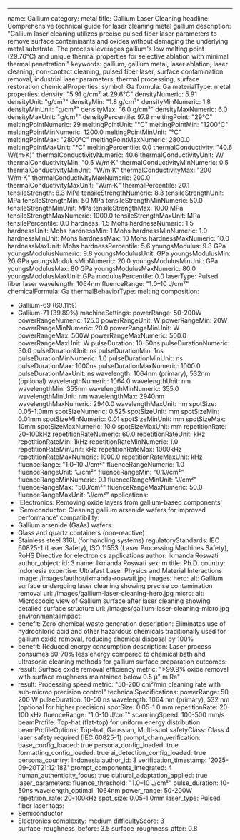 ---
name: Gallium
category: metal
title: Gallium Laser Cleaning
headline: Comprehensive technical guide for laser cleaning metal gallium
description: "Gallium laser cleaning utilizes precise pulsed fiber laser parameters to remove surface contaminants and oxides without damaging the underlying metal substrate. The process leverages gallium's low melting point (29.76°C) and unique thermal properties for selective ablation with minimal thermal penetration."
keywords: gallium, gallium metal, laser ablation, laser cleaning, non-contact cleaning,
  pulsed fiber laser, surface contamination removal, industrial laser parameters,
  thermal processing, surface restoration
chemicalProperties:
  symbol: Ga
  formula: Ga
  materialType: metal
properties:
  density: "5.91 g/cm³ at 29.6°C"
  densityNumeric: 5.91
  densityUnit: "g/cm³"
  densityMin: "1.8 g/cm³"
  densityMinNumeric: 1.8
  densityMinUnit: "g/cm³"
  densityMax: "6.0 g/cm³"
  densityMaxNumeric: 6.0
  densityMaxUnit: "g/cm³"
  densityPercentile: 97.9
  meltingPoint: "29°C"
  meltingPointNumeric: 29
  meltingPointUnit: "°C"
  meltingPointMin: "1200°C"
  meltingPointMinNumeric: 1200.0
  meltingPointMinUnit: "°C"
  meltingPointMax: "2800°C"
  meltingPointMaxNumeric: 2800.0
  meltingPointMaxUnit: "°C"
  meltingPercentile: 0.0
  thermalConductivity: "40.6 W/(m·K)"
  thermalConductivityNumeric: 40.6
  thermalConductivityUnit: W/
  thermalConductivityMin: "0.5 W/m·K"
  thermalConductivityMinNumeric: 0.5
  thermalConductivityMinUnit: "W/m·K"
  thermalConductivityMax: "200 W/m·K"
  thermalConductivityMaxNumeric: 200.0
  thermalConductivityMaxUnit: "W/m·K"
  thermalPercentile: 20.1
  tensileStrength: 8.3 MPa
  tensileStrengthNumeric: 8.3
  tensileStrengthUnit: MPa
  tensileStrengthMin: 50 MPa
  tensileStrengthMinNumeric: 50.0
  tensileStrengthMinUnit: MPa
  tensileStrengthMax: 1000 MPa
  tensileStrengthMaxNumeric: 1000.0
  tensileStrengthMaxUnit: MPa
  tensilePercentile: 0.0
  hardness: 1.5 Mohs
  hardnessNumeric: 1.5
  hardnessUnit: Mohs
  hardnessMin: 1 Mohs
  hardnessMinNumeric: 1.0
  hardnessMinUnit: Mohs
  hardnessMax: 10 Mohs
  hardnessMaxNumeric: 10.0
  hardnessMaxUnit: Mohs
  hardnessPercentile: 5.6
  youngsModulus: 9.8 GPa
  youngsModulusNumeric: 9.8
  youngsModulusUnit: GPa
  youngsModulusMin: 20 GPa
  youngsModulusMinNumeric: 20.0
  youngsModulusMinUnit: GPa
  youngsModulusMax: 80 GPa
  youngsModulusMaxNumeric: 80.0
  youngsModulusMaxUnit: GPa
  modulusPercentile: 0.0
  laserType: Pulsed fiber laser
  wavelength: 1064nm
  fluenceRange: "1.0–10 J/cm²"
  chemicalFormula: Ga
  thermalBehaviorType: melting
composition:
- Gallium-69 (60.11%)
- Gallium-71 (39.89%)
machineSettings:
  powerRange: 50-200W
  powerRangeNumeric: 125.0
  powerRangeUnit: W
  powerRangeMin: 20W
  powerRangeMinNumeric: 20.0
  powerRangeMinUnit: W
  powerRangeMax: 500W
  powerRangeMaxNumeric: 500.0
  powerRangeMaxUnit: W
  pulseDuration: 10-50ns
  pulseDurationNumeric: 30.0
  pulseDurationUnit: ns
  pulseDurationMin: 1ns
  pulseDurationMinNumeric: 1.0
  pulseDurationMinUnit: ns
  pulseDurationMax: 1000ns
  pulseDurationMaxNumeric: 1000.0
  pulseDurationMaxUnit: ns
  wavelength: 1064nm (primary), 532nm (optional)
  wavelengthNumeric: 1064.0
  wavelengthUnit: nm
  wavelengthMin: 355nm
  wavelengthMinNumeric: 355.0
  wavelengthMinUnit: nm
  wavelengthMax: 2940nm
  wavelengthMaxNumeric: 2940.0
  wavelengthMaxUnit: nm
  spotSize: 0.05-1.0mm
  spotSizeNumeric: 0.525
  spotSizeUnit: mm
  spotSizeMin: 0.01mm
  spotSizeMinNumeric: 0.01
  spotSizeMinUnit: mm
  spotSizeMax: 10mm
  spotSizeMaxNumeric: 10.0
  spotSizeMaxUnit: mm
  repetitionRate: 20-100kHz
  repetitionRateNumeric: 60.0
  repetitionRateUnit: kHz
  repetitionRateMin: 1kHz
  repetitionRateMinNumeric: 1.0
  repetitionRateMinUnit: kHz
  repetitionRateMax: 1000kHz
  repetitionRateMaxNumeric: 1000.0
  repetitionRateMaxUnit: kHz
  fluenceRange: "1.0–10 J/cm²"
  fluenceRangeNumeric: 1.0
  fluenceRangeUnit: "J/cm²"
  fluenceRangeMin: "0.1J/cm²"
  fluenceRangeMinNumeric: 0.1
  fluenceRangeMinUnit: "J/cm²"
  fluenceRangeMax: "50J/cm²"
  fluenceRangeMaxNumeric: 50.0
  fluenceRangeMaxUnit: "J/cm²"
applications:
- 'Electronics: Removing oxide layers from gallium-based components'
- 'Semiconductor: Cleaning gallium arsenide wafers for improved performance'
compatibility:
- Gallium arsenide (GaAs) wafers
- Glass and quartz containers (non-reactive)
- Stainless steel 316L (for handling systems)
regulatoryStandards: IEC 60825-1 (Laser Safety), ISO 11553 (Laser Processing Machines
  Safety), RoHS Directive for electronics applications
author: Ikmanda Roswati
author_object:
  id: 3
  name: Ikmanda Roswati
  sex: m
  title: Ph.D.
  country: Indonesia
  expertise: Ultrafast Laser Physics and Material Interactions
  image: /images/author/ikmanda-roswati.jpg
images:
  hero:
    alt: Gallium surface undergoing laser cleaning showing precise contamination removal
    url: /images/gallium-laser-cleaning-hero.jpg
  micro:
    alt: Microscopic view of Gallium surface after laser cleaning showing detailed
      surface structure
    url: /images/gallium-laser-cleaning-micro.jpg
environmentalImpact:
- benefit: Zero chemical waste generation
  description: Eliminates use of hydrochloric acid and other hazardous chemicals traditionally
    used for gallium oxide removal, reducing chemical disposal by 100%
- benefit: Reduced energy consumption
  description: Laser process consumes 60-70% less energy compared to chemical bath
    and ultrasonic cleaning methods for gallium surface preparation
outcomes:
- result: Surface oxide removal efficiency
  metric: ">99.9% oxide removal with surface roughness maintained below 0.5 μ"
    m Ra"
- result: Processing speed
  metric: "50-200 cm²/min cleaning rate with sub-micron precision control"
technicalSpecifications:
  powerRange: 50-200 W
  pulseDuration: 10-50 ns
  wavelength: 1064 nm (primary), 532 nm (optional for higher precision)
  spotSize: 0.05-1.0 mm
  repetitionRate: 20-100 kHz
  fluenceRange: "1.0-10 J/cm²"
  scanningSpeed: 100-500 mm/s
  beamProfile: Top-hat (flat-top) for uniform energy distribution
  beamProfileOptions: Top-hat, Gaussian, Multi-spot
  safetyClass: Class 4 laser safety required (IEC 60825-1)
prompt_chain_verification:
  base_config_loaded: true
  persona_config_loaded: true
  formatting_config_loaded: true
  ai_detection_config_loaded: true
  persona_country: Indonesia
  author_id: 3
  verification_timestamp: '2025-09-20T21:12:18Z'
  prompt_components_integrated: 4
  human_authenticity_focus: true
  cultural_adaptation_applied: true
laser_parameters:
  fluence_threshold: "1.0–10 J/cm²"
  pulse_duration: 10-50ns
  wavelength_optimal: 1064nm
  power_range: 50-200W
  repetition_rate: 20-100kHz
  spot_size: 0.05-1.0mm
  laser_type: Pulsed fiber laser
tags:
- Semiconductor
- Electronics
complexity: medium
difficultyScore: 3
surface_roughness_before: 3.5
surface_roughness_after: 0.8
